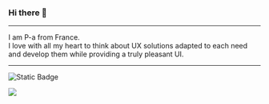 ### Hi there 👋

---

I am P-a from France.<br>
I love with all my heart to think about UX solutions adapted to each need and develop them while providing a truly pleasant UI.

---

![Static Badge](https://img.shields.io/badge/LinkedIn-0B67C3?style=flat&logo=linkedin&logoColor=white&link=https%3A%2F%2Fwww.linkedin.com%2Fin%2Fpierre-alexandre-holliger-541301146%2F)

![](https://komarev.com/ghpvc/?username=Barbouy&color=F59E0B)

